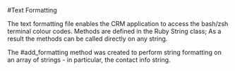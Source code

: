 #Text Formatting

The text formatting file enables the CRM application to access the bash/zsh terminal colour codes. Methods are defined in the Ruby String class; As a result the methods can be called directly on any string.

The #add_formatting method was created to perform string formatting on an array of strings - in particular, the contact info string.